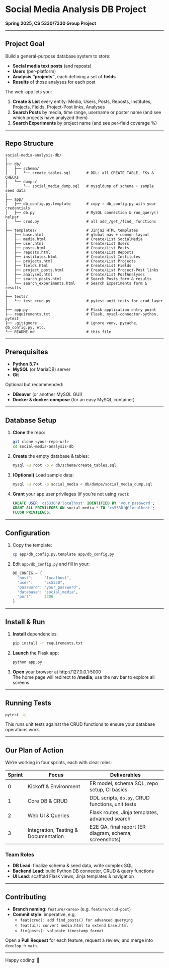 # Social Media Analysis DB Project

**Spring 2025, CS 5330/7330 Group Project**

---

## Project Goal

Build a general-purpose database system to store:
- **Social media text posts** (and reposts)  
- **Users** (per-platform)  
- **Analysis “projects”**, each defining a set of **fields**  
- **Results** of those analyses for each post  

The web-app lets you:
1. **Create & List** every entity: Media, Users, Posts, Reposts, Institutes, Projects, Fields, Project-Post links, Analyses  
2. **Search Posts** by media, time range, username or poster name (and see which projects have analyzed them)  
3. **Search Experiments** by project name (and see per-field coverage %)  

---

## Repo Structure

```
social-media-analysis-db/
│
├── db/
│   ├── schema/
│   │   └── create_tables.sql       # DDL: all CREATE TABLE, FKs & CHECKs
│   └── dumps/
│       └── social_media_dump.sql   # mysqldump of schema + sample seed data
│
├── app/
│   ├── db_config.py.template       # copy → db_config.py with your credentials
│   ├── db.py                       # MySQL connection & run_query() helper
│   └── crud.py                     # all add_/get_/find_ functions
│
├── templates/                      # Jinja2 HTML templates
│   ├── base.html                   # global nav + common layout
│   ├── media.html                  # Create/List SocialMedia
│   ├── user.html                   # Create/List Users
│   ├── posts.html                  # Create/List Posts
│   ├── reposts.html                # Create/List Reposts
│   ├── institutes.html             # Create/List Institutes
│   ├── projects.html               # Create/List Projects
│   ├── fields.html                 # Create/List Fields
│   ├── project_posts.html          # Create/List Project-Post links
│   ├── analyses.html               # Create/List PostAnalyses
│   ├── search_posts.html           # Search Posts form & results
│   └── search_experiments.html     # Search Experiments form & results
│
├── tests/
│   └── test_crud.py                # pytest unit tests for crud layer
│
├── app.py                          # Flask application entry point
├── requirements.txt                # Flask, mysql-connector-python, pytest
├── .gitignore                      # ignore venv, pycache, db_config.py, etc.
└── README.md                       # this file
```

---

## Prerequisites

- **Python 3.7+**  
- **MySQL** (or MariaDB) server  
- **Git**  

Optional but recommended:  
- **DBeaver** (or another MySQL GUI)  
- **Docker & docker-compose** (for an easy MySQL container)

---

## Database Setup

1. **Clone** the repo:
   ```bash
   git clone <your-repo-url>
   cd social-media-analysis-db
   ```

2. **Create** the empty database & tables:
   ```bash
   mysql -u root -p < db/schema/create_tables.sql
   ```

3. **(Optional)** Load sample data:
   ```bash
   mysql -u root -p social_media < db/dumps/social_media_dump.sql
   ```

4. **Grant** your app user privileges (if you’re not using `root`):
   ```sql
   CREATE USER 'cs5330'@'localhost' IDENTIFIED BY 'your_password';
   GRANT ALL PRIVILEGES ON social_media.* TO 'cs5330'@'localhost';
   FLUSH PRIVILEGES;
   ```

---

## Configuration

1. Copy the template:
   ```bash
   cp app/db_config.py.template app/db_config.py
   ```
2. Edit `app/db_config.py` and fill in your:
   ```python
   DB_CONFIG = {
     "host":     "localhost",
     "user":     "cs5330",
     "password": "your_password",
     "database": "social_media",
     "port":     3306
   }
   ```

---

## Install & Run

1. **Install** dependencies:
   ```bash
   pip install -r requirements.txt
   ```
2. **Launch** the Flask app:
   ```bash
   python app.py
   ```
3. **Open** your browser at <http://127.0.0.1:5000>  
   The home page will redirect to **/media**; use the nav bar to explore all screens.

---

## Running Tests

```bash
pytest -q
```

This runs unit tests against the CRUD functions to ensure your database operations work.

---

## Our Plan of Action

We’re working in four sprints, each with clear roles:

| Sprint | Focus                                   | Deliverables                                        |
|--------|-----------------------------------------|-----------------------------------------------------|
| 0      | Kickoff & Environment                   | ER model, schema SQL, repo setup, CI basics         |
| 1      | Core DB & CRUD                          | DDL scripts, `db.py`, CRUD functions, unit tests    |
| 2      | Web UI & Queries                        | Flask routes, Jinja templates, advanced search      |
| 3      | Integration, Testing & Documentation    | E2E QA, final report (ER diagram, schema, screenshots) |

### Team Roles

- **DB Lead**: finalize schema & seed data, write complex SQL  
- **Backend Lead**: build Python DB connector, CRUD & query functions  
- **UI Lead**: scaffold Flask views, Jinja templates & navigation  

---

## Contributing

- **Branch naming**: `feature/<area>` (e.g. `feature/crud-post`)  
- **Commit style**: imperative, e.g.  
  - `feat(crud): add find_posts() for advanced querying`  
  - `feat(ui): convert media.html to extend base.html`  
  - `fix(posts): validate timestamp format`  

Open a **Pull Request** for each feature, request a review, and merge into `develop` → `main`.

---

Happy coding! 🚀  
